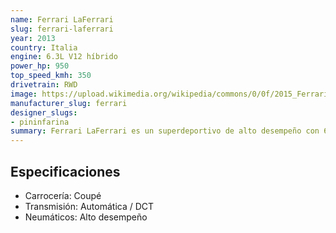 ```yaml
---
name: Ferrari LaFerrari
slug: ferrari-laferrari
year: 2013
country: Italia
engine: 6.3L V12 híbrido
power_hp: 950
top_speed_kmh: 350
drivetrain: RWD
image: https://upload.wikimedia.org/wikipedia/commons/0/0f/2015_Ferrari_LaFerrari_6.3_Front.jpg
manufacturer_slug: ferrari
designer_slugs:
- pininfarina
summary: Ferrari LaFerrari es un superdeportivo de alto desempeño con 6.3L V12 híbrido.
---
```


## Especificaciones

- Carrocería: Coupé
- Transmisión: Automática / DCT
- Neumáticos: Alto desempeño

